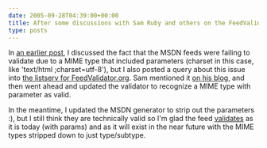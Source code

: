 ```yaml
---
date: 2005-09-28T04:39:00+00:00
title: After some discussions with Sam Ruby and others on the FeedValidator mailing list, the MSDN RSS feed validates as is...
type: posts
---
```

In [an earlier post](http://blogs.duncanmackenzie.net/duncanma/archive/2005/09/26/2940.aspx), I discussed the fact that the MSDN feeds were failing to validate due to a MIME type that included parameters (charset in this case, like 'text/html ;charset=utf-8'), but I also posted a query about this issue into [the listserv for FeedValidator.org](http://sourceforge.net/mailarchive/forum.php?thread_id=8314757&forum_id=37467). Sam mentioned it [on his blog](http://www.intertwingly.net/blog/2005/09/27/Enclosure-type-parameters), and then went ahead and updated the validator to recognize a MIME type with parameter as valid.

In the meantime, I updated the MSDN generator to strip out the parameters :), but I still think they are technically valid so I'm glad the feed [validates](http://www.feedvalidator.org/check.cgi?url=http%3A%2F%2Fmsdn.microsoft.com%2Frss.xml) as it is today (with params) and as it will exist in the near future with the MIME types stripped down to just type/subtype.

